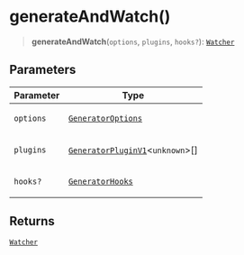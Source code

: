 # generateAndWatch()

> **generateAndWatch**(`options`, `plugins`, `hooks?`): [`Watcher`](../classes/Watcher.md)

## Parameters

<table>
<thead>
<tr>
<th>Parameter</th>
<th>Type</th>
</tr>
</thead>
<tbody>
<tr>
<td>

`options`

</td>
<td>

[`GeneratorOptions`](../interfaces/GeneratorOptions.md)

</td>
</tr>
<tr>
<td>

`plugins`

</td>
<td>

[`GeneratorPluginV1`](../interfaces/GeneratorPluginV1.md)\<`unknown`\>[]

</td>
</tr>
<tr>
<td>

`hooks?`

</td>
<td>

[`GeneratorHooks`](../interfaces/GeneratorHooks.md)

</td>
</tr>
</tbody>
</table>

## Returns

[`Watcher`](../classes/Watcher.md)
